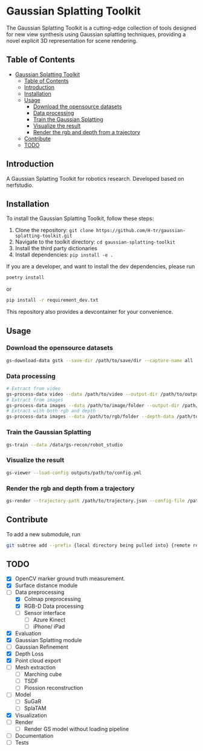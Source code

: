 # Gaussian Splatting Toolkit

The Gaussian Splatting Toolkit is a cutting-edge collection of tools designed for new view synthesis using Gaussian splatting techniques, providing a novel explicit 3D representation for scene rendering.

## Table of Contents

- [Gaussian Splatting Toolkit](#gaussian-splatting-toolkit)
  - [Table of Contents](#table-of-contents)
  - [Introduction](#introduction)
  - [Installation](#installation)
  - [Usage](#usage)
    - [Download the opensource datasets](#download-the-opensource-datasets)
    - [Data processing](#data-processing)
    - [Train the Gaussian Splatting](#train-the-gaussian-splatting)
    - [Visualize the result](#visualize-the-result)
    - [Render the rgb and depth from a trajectory](#render-the-rgb-and-depth-from-a-trajectory)
  - [Contribute](#contribute)
  - [TODO](#todo)

## Introduction

A Gaussian Splatting Toolkit for robotics research. Developed based on nerfstudio.

## Installation

To install the Gaussian Splatting Toolkit, follow these steps:

1. Clone the repository: `git clone https://github.com/H-tr/gaussian-splatting-toolkit.git`
2. Navigate to the toolkit directory: `cd gaussian-splatting-toolkit`
3. Install the third party dictionaries
4. Install dependencies: `pip install -e .`

If you are a developer, and want to install the dev dependencies, please run

```bash
poetry install
```

or

```bash
pip install -r requirement_dev.txt
```

This repository also provides a devcontainer for your convenience.

## Usage

### Download the opensource datasets

```bash
gs-download-data gstk --save-dir /path/to/save/dir --capture-name all
```

### Data processing
```bash
# Extract from video
gs-process-data video --data /path/to/video --output-dir /path/to/output-dir --num-frames-target 1000
# Extract from images
gs-process-data images --data /path/to/image/folder --output-dir /path/to/output-dir
# Extract with both rgb and depth
gs-process-data images --data /path/to/rgb/folder --depth-data /path/to/depth/folder --output-dir /path/to/output-dir
```

### Train the Gaussian Splatting
```bash
gs-train --data /data/gs-recon/robot_studio
```

### Visualize the result
```bash
gs-viewer --load-config outputs/path/to/config.yml
```

### Render the rgb and depth from a trajectory
```bash
gs-render --trajectory-path /path/to/trajectory.json --config-file /path/to/ckpt/config.yml
```

## Contribute

To add a new submodule, run
```bash
git subtree add --prefix {local directory being pulled into} {remote repo URL} {remote branch} --squash
```

## TODO
- [x] OpenCV marker ground truth measurement.
- [x] Surface distance module
- [ ] Data preprocessing
  - [x] Colmap preprocessing
  - [x] RGB-D Data processing
  - [ ] Sensor interface
    - [ ] Azure Kinect
    - [ ] iPhone/ iPad
- [x] Evaluation
- [x] Gaussian Splatting module
- [ ] Gaussian Refinement
- [x] Depth Loss
- [x] Point cloud export
- [ ] Mesh extraction
  - [ ] Marching cube
  - [ ] TSDF
  - [ ] Piossion reconstruction
- [ ] Model
  - [ ] SuGaR
  - [ ] SplaTAM
- [x] Visualization
- [ ] Render
  - [ ] Render GS model without loading pipeline
- [ ] Documentation
- [ ] Tests
